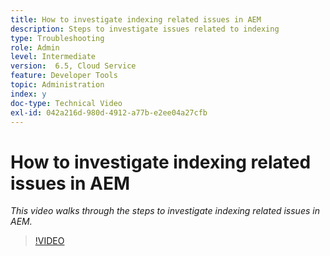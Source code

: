 ```yaml
---
title: How to investigate indexing related issues in AEM
description: Steps to investigate issues related to indexing
type: Troubleshooting
role: Admin
level: Intermediate
version:  6.5, Cloud Service
feature: Developer Tools
topic: Administration
index: y
doc-type: Technical Video
exl-id: 042a216d-980d-4912-a77b-e2ee04a27cfb
---
```

# How to investigate indexing related issues in AEM

*This video walks through the steps to investigate indexing related issues in AEM.*

>[!VIDEO](https://video.tv.adobe.com/v/335465?quality=12&learn=on)
